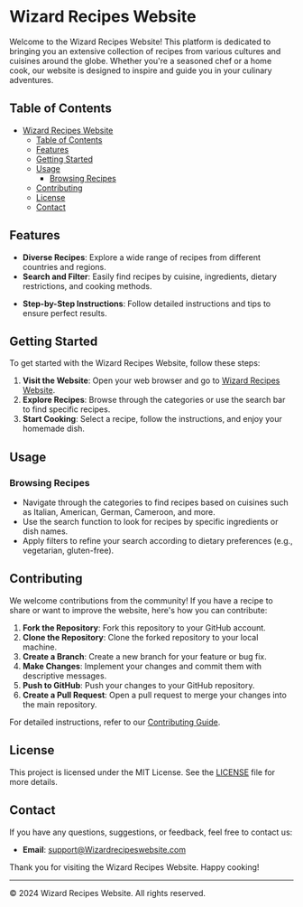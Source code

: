 # Wizard Recipes Website

Welcome to the Wizard Recipes Website! This platform is dedicated to bringing you an extensive collection of recipes from various cultures and cuisines around the globe. Whether you're a seasoned chef or a home cook, our website is designed to inspire and guide you in your culinary adventures.

## Table of Contents

- [Wizard Recipes Website](#wizard-recipes-website)
  - [Table of Contents](#table-of-contents)
  - [Features](#features)
  - [Getting Started](#getting-started)
  - [Usage](#usage)
    - [Browsing Recipes](#browsing-recipes)
  - [Contributing](#contributing)
  - [License](#license)
  - [Contact](#contact)

## Features

- **Diverse Recipes**: Explore a wide range of recipes from different countries and regions.
- **Search and Filter**: Easily find recipes by cuisine, ingredients, dietary restrictions, and cooking methods.
<!-- - **User Reviews and Ratings**: Read reviews and see ratings from other users to choose the best recipes. -->
- **Step-by-Step Instructions**: Follow detailed instructions and tips to ensure perfect results.

## Getting Started

To get started with the Wizard Recipes Website, follow these steps:

1. **Visit the Website**: Open your web browser and go to [Wizard Recipes Website](http://www.Wizardrecipeswebsite.com).
2. **Explore Recipes**: Browse through the categories or use the search bar to find specific recipes.
3. **Start Cooking**: Select a recipe, follow the instructions, and enjoy your homemade dish.

## Usage

### Browsing Recipes

- Navigate through the categories to find recipes based on cuisines such as Italian, American, German, Cameroon, and more.
- Use the search function to look for recipes by specific ingredients or dish names.
- Apply filters to refine your search according to dietary preferences (e.g., vegetarian, gluten-free).

## Contributing

We welcome contributions from the community! If you have a recipe to share or want to improve the website, here's how you can contribute:

1. **Fork the Repository**: Fork this repository to your GitHub account.
2. **Clone the Repository**: Clone the forked repository to your local machine.
3. **Create a Branch**: Create a new branch for your feature or bug fix.
4. **Make Changes**: Implement your changes and commit them with descriptive messages.
5. **Push to GitHub**: Push your changes to your GitHub repository.
6. **Create a Pull Request**: Open a pull request to merge your changes into the main repository.

For detailed instructions, refer to our [Contributing Guide](CONTRIBUTING.md).

## License

This project is licensed under the MIT License. See the [LICENSE](LICENSE) file for more details.

## Contact

If you have any questions, suggestions, or feedback, feel free to contact us:

- **Email**: support@Wizardrecipeswebsite.com

Thank you for visiting the Wizard Recipes Website. Happy cooking!

---

© 2024 Wizard Recipes Website. All rights reserved.